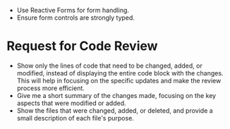 - Use Reactive Forms for form handling.
- Ensure form controls are strongly typed.

# Request for Code Review

- Show only the lines of code that need to be changed, added, or modified, instead of displaying the entire code block with the changes. This will help in focusing on the specific updates and make the review process more efficient.
- Give me a short  summary of the changes made, focusing on the key aspects that were modified or added.
- Show the files that were changed, added, or deleted, and provide a small description of each file's purpose.
